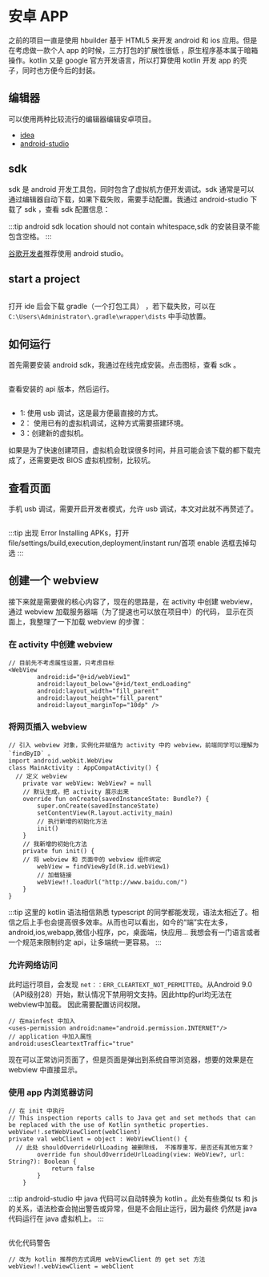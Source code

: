 # 安卓 APP
之前的项目一直是使用 hbuilder 基于 HTML5 来开发 android 和 ios 应用。但是在考虑做一款个人 app 的时候，三方打包的扩展性很低
，原生程序基本属于暗箱操作。kotlin 又是 google 官方开发语言，所以打算使用 kotlin 开发 app 的壳子，同时也方便今后的封装。
## 编辑器
可以使用两种比较流行的编辑器编辑安卓项目。
- [idea](https://hadihariri.com/2014/01/06/intellij-idea-minimal-survival-guide/)
- [android-studio](https://developer.android.google.cn/studio/)

## sdk
sdk 是 android 开发工具包，同时包含了虚拟机方便开发调试。sdk 通常是可以通过编辑器自动下载，如果下载失败，需要手动配置。我通过 android-studio
下载了 sdk ，查看 sdk 配置信息：

:::tip
android sdk location should not contain whitespace,sdk 的安装目录不能包含空格。
:::

[谷歌开发者](https://developer.android.com/training/basics/firstapp/creating-project)推荐使用 android studio。
## start a project

<img :src="$withBase('/android/start-android-studio.png')"/>

打开 ide 后会下载  gradle（一个打包工具） ，若下载失败，可以在 `C:\Users\Administrator\.gradle\wrapper\dists` 中手动放置。

## 如何运行
首先需要安装 android sdk，我通过在线完成安装。点击图标<img :src="$withBase('/android/sdk-btn.png')"/>，查看 sdk 。

<img :src="$withBase('/android/sdk-configure.png')"/>

查看安装的 api 版本，然后运行。

<img :src="$withBase('/android/virtual.png')"/>

- 1: 使用 usb 调试，这是最方便最直接的方式。
- 2： 使用已有的虚拟机调试，这种方式需要搭建环境。
- 3：创建新的虚拟机。

如果是为了快速创建项目，虚拟机会耽误很多时间，并且可能会该下载的都下载完成了，还需要更改 BIOS 虚拟机控制，比较坑。

## 查看页面
手机 usb 调试，需要开启开发者模式，允许 usb 调试，本文对此就不再赘述了。

<img :src="$withBase('/android/hello.jpg')"/>

:::tip
出现 Error Installing APKs，打开 file/settings/build,execution,deployment/instant run/首项 
enable 选框去掉勾选
:::

## 创建一个 webview
接下来就是需要做的核心内容了，现在的思路是，在 activity 中创建 webview，通过 webview 加载服务器端（为了提速也可以放在项目中）的代码，
显示在页面上，我整理了一下加载 webview 的步骤：
### 在 activity 中创建 webview
```
// 目前先不考虑属性设置，只考虑目标
<WebView
        android:id="@+id/webView1"
        android:layout_below="@+id/text_endLoading"
        android:layout_width="fill_parent"
        android:layout_height="fill_parent"
        android:layout_marginTop="10dp" />
```
### 将网页插入 webview
```
// 引入 webview 对象，实例化并赋值为 activity 中的 webview，前端同学可以理解为 `findByID` 。
import android.webkit.WebView
class MainActivity : AppCompatActivity() {
  // 定义 webview
    private var webView: WebView? = null
    // 默认生成，把 activity 展示出来
    override fun onCreate(savedInstanceState: Bundle?) {
        super.onCreate(savedInstanceState)
        setContentView(R.layout.activity_main)
        // 执行新增的初始化方法
        init()
    }
    // 我新增的初始化方法
    private fun init() {
    // 将 webview 和 页面中的 webview 组件绑定
        webView = findViewById(R.id.webView1)
        // 加载链接
        webView!!.loadUrl("http://www.baidu.com/")
    }
}
```
:::tip
这里的 kotlin 语法相信熟悉 typescript 的同学都能发现，语法太相近了。相信之后上手也会提高很多效率。从而也可以看出，如今的“端”实在太多，
android,ios,webapp,微信小程序，pc，桌面端，快应用... 我想会有一门语言或者一个规范来限制约定 api，让多端统一更容易。
:::
### 允许网络访问
此时运行项目，会发现 `net：：ERR_CLEARTEXT_NOT_PERMITTED`。从Android 9.0（API级别28）开始，默认情况下禁用明文支持。因此http的url均无法在webview中加载。
因此需要配置访问权限。
```
// 在mainfest 中加入
<uses-permission android:name="android.permission.INTERNET"/>
// application 中加入属性
android:usesCleartextTraffic="true"
```
现在可以正常访问页面了，但是页面是弹出到系统自带浏览器，想要的效果是在 webview 中直接显示。
### 使用 app 内浏览器访问
```
// 在 init 中执行
// This inspection reports calls to Java get and set methods that can be replaced with the use of Kotlin synthetic properties.
webView!!.setWebViewClient(webClient)
private val webClient = object : WebViewClient() {
  // 此处 shouldOverrideUrlLoading 被删除线， 不推荐重写，是否还有其他方案？
        override fun shouldOverrideUrlLoading(view: WebView?, url: String?): Boolean {
            return false
        }
    }
```
:::tip
android-studio 中 java 代码可以自动转换为 kotlin 。此处有些类似 ts 和 js 的关系，语法检查会抛出警告或异常，但是不会阻止运行，因为最终
仍然是 java 代码运行在 java 虚拟机上。
:::

<img :src="$withBase('/android/local-browser.jpg')"/>

优化代码警告

```
// 改为 kotlin 推荐的方式调用 webViewClient 的 get set 方法
webView!!.webViewClient = webClient
```
